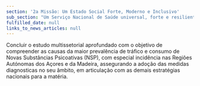 ```yaml
---
section: '2a Missão: Um Estado Social Forte, Moderno e Inclusivo'
sub_section: "Um Serviço Nacional de Saúde universal, forte e resiliente"
fulfilled_date: null
links_to_news_articles: null
---
```


Concluir o estudo multissetorial aprofundado com o objetivo de compreender as causas da maior prevalência de tráfico e consumo de Novas Substâncias Psicoativas (NSP), com especial incidência nas Regiões Autónomas dos Açores e da Madeira, assegurando a adoção das medidas diagnosticas no seu âmbito, em articulação com as demais estratégias nacionais para a matéria.